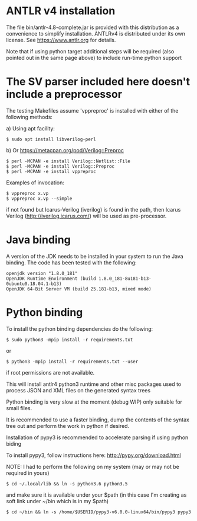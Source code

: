 

# ANTLR v4 installation

The file bin/antlr-4.8-complete.jar is provided with this distribution as a convenience to simplify installation. ANTLRv4 is distributed under its own license. See https://www.antlr.org for details.

Note that if using python target additional steps will be
required (also pointed out in the same page above) to include
run-time python support

# The SV parser included here doesn't include a preprocessor

The testing Makefiles assume 'vppreproc' is installed with either 
of the following methods:

a) Using apt facility:

    $ sudo apt install libverilog-perl

b) Or https://metacpan.org/pod/Verilog::Preproc

    $ perl -MCPAN -e install Verilog::Netlist::File
    $ perl -MCPAN -e install Verilog::Preproc
    $ perl -MCPAN -e install vppreproc

Examples of invocation:

    $ vppreproc x.vp
    $ vppreproc x.vp --simple

if not found but Icarus-Verilog (iverilog) is found in the path, then
Icarus Verilog (http://iverilog.icarus.com/) will be used as pre-processor.


# Java binding

A version of the JDK needs to be installed in your system to run
the Java binding. The code has been tested with the following:

    openjdk version "1.8.0_181"
    OpenJDK Runtime Environment (build 1.8.0_181-8u181-b13-0ubuntu0.18.04.1-b13)
    OpenJDK 64-Bit Server VM (build 25.181-b13, mixed mode)


# Python binding

To install the python binding dependencies do the following:


    $ sudo python3 -mpip install -r requirements.txt
    
 or
 
    $ python3 -mpip install -r requirements.txt --user
 
if root permissions are not available.

This will install antlr4 python3 runtime and other misc packages
used to process JSON and XML files on the generated syntax trees

Python binding is very slow at the moment (debug WIP) only suitable for
small files.

It is recommended to use a faster binding, dump the contents of the 
syntax tree out and perform the work in python if desired.

Installation of pypy3 is recommended to accelerate parsing if using python biding

To install pypy3, follow instructions here: http://pypy.org/download.html

NOTE: I had to perform the following on my system (may or may not be required in yours)

    $ cd ~/.local/lib && ln -s python3.6 python3.5
    
and make sure it is available under your $path (in this case I'm creating as soft link under ~/bin which is in my $path)

    $ cd ~/bin && ln -s /home/$USERID/pypy3-v6.0.0-linux64/bin/pypy3 pypy3

